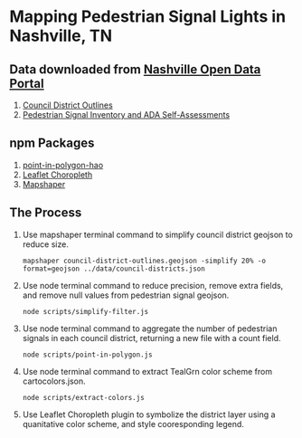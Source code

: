 # Mapping Pedestrian Signal Lights in Nashville, TN

## Data downloaded from [Nashville Open Data Portal](https://data.nashville.gov/)

1. [Council District Outlines](https://data.nashville.gov/General-Government/Council-District-Outlines-GIS-/iw7r-m8qr)
2. [Pedestrian Signal Inventory and ADA Self-Assessments](https://data.nashville.gov/Transportation/Pedestrian-Signal-Inventory-and-ADA-Self-Assessmen/6xet-f7u7)

## npm Packages

1. [point-in-polygon-hao](https://www.npmjs.com/package/point-in-polygon-hao)
2. [Leaflet Choropleth](https://www.npmjs.com/package/leaflet-choropleth)
3. [Mapshaper](https://www.npmjs.com/package/mapshaper)

## The Process

1. Use mapshaper terminal command to simplify council district geojson to reduce size.

    `mapshaper council-district-outlines.geojson -simplify 20% -o format=geojson ../data/council-districts.json`

2. Use node terminal command to reduce precision, remove extra fields, and remove null values from pedestrian signal geojson.

    `node scripts/simplify-filter.js`

3. Use node terminal command to aggregate the number of pedestrian signals in each council district, returning a new file with a count field.

    `node scripts/point-in-polygon.js`

4. Use node terminal command to extract TealGrn color scheme from cartocolors.json.

    `node scripts/extract-colors.js`

5. Use Leaflet Choropleth plugin to symbolize the district layer using a quanitative color scheme, and style cooresponding legend.